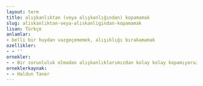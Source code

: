 ```yaml
---
layout: term
title: alışkanlıktan (veya alışkanlığından) kopamamak
slug: aliskanliktan-veya-aliskanligindan-kopamamak
lisan: Türkçe
anlamlar:
- belli bir huydan vazgeçememek, alışıklığı bırakamamak
ozellikler:
- - ''
ornekler:
- - Bir zorunluluk olmadan alışkanlıklarımızdan kolay kolay kopamıyoruz.
orneklerkaynak:
- - Haldun Taner
---
```

